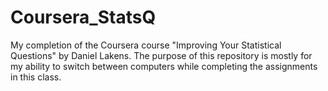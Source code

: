 # Coursera_StatsQ

My completion of the Coursera course "Improving Your Statistical Questions" by Daniel Lakens. The purpose of this repository is mostly for my ability to switch between computers while completing the assignments in this class.
